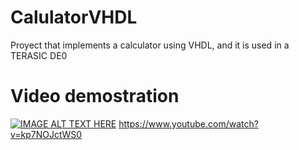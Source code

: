 # CalulatorVHDL
Proyect that implements a calculator using VHDL, and it is used in a TERASIC DE0

# Video demostration 
[![IMAGE ALT TEXT HERE](https://img.youtube.com/vi/YOUTUBE_VIDEO_ID_HERE/0.jpg)](https://www.youtube.com/watch?v=YOUTUBE_VIDEO_ID_HERE)
https://www.youtube.com/watch?v=kp7NOJctWS0 
